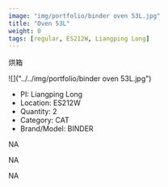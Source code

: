 ```yaml
---
image: "img/portfolio/binder oven 53L.jpg"
title: "Oven 53L"
weight: 0
tags: [regular, ES212W, Liangping Long]
---
```


烘箱

<!--more-->

![]("../../img/portfolio/binder oven 53L.jpg")

- PI: Liangping Long
- Location: ES212W
- Quantity: 2
- Category: CAT
- Brand/Model: BINDER

NA

NA

NA
